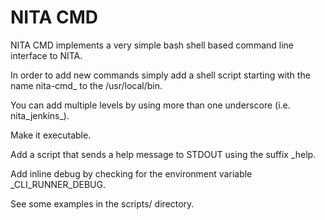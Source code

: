 # NITA CMD

NITA CMD implements a very simple bash shell based command line interface to NITA.

In order to add new commands simply add a shell script starting with the name nita-cmd_<your command name> to the /usr/local/bin.
    
You can add multiple levels by using more than one underscore (i.e. nita_jenkins_<command name>).

Make it executable.

Add a script that sends a help message to STDOUT using the suffix _help.

Add inline debug by checking for the environment variable _CLI_RUNNER_DEBUG.

See some examples in the scripts/ directory.

